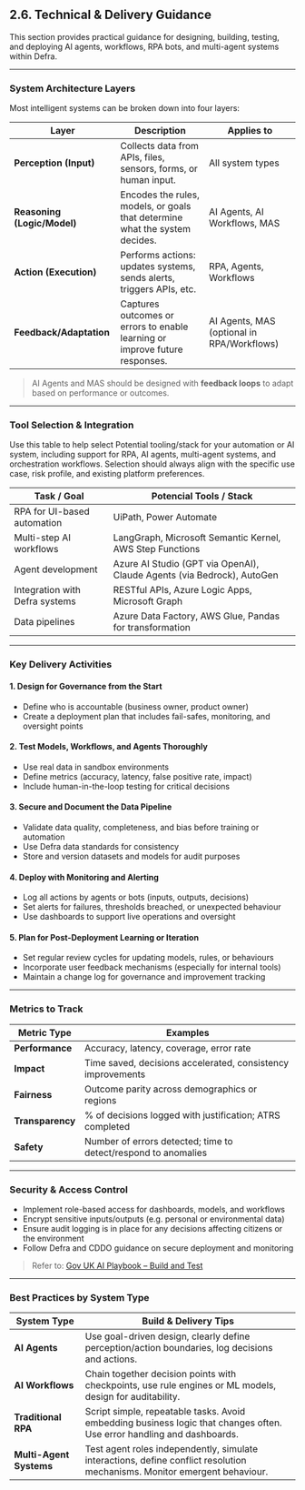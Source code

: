 ## 2.6. Technical & Delivery Guidance

This section provides practical guidance for designing, building, testing, and deploying AI agents, workflows, RPA bots, and multi-agent systems within Defra.

---

### System Architecture Layers

Most intelligent systems can be broken down into four layers:

| Layer              | Description | Applies to |
|-------------------|-------------|------------|
| **Perception (Input)**  | Collects data from APIs, files, sensors, forms, or human input. | All system types |
| **Reasoning (Logic/Model)** | Encodes the rules, models, or goals that determine what the system decides. | AI Agents, AI Workflows, MAS |
| **Action (Execution)**  | Performs actions: updates systems, sends alerts, triggers APIs, etc. | RPA, Agents, Workflows |
| **Feedback/Adaptation** | Captures outcomes or errors to enable learning or improve future responses. | AI Agents, MAS (optional in RPA/Workflows) |

> AI Agents and MAS should be designed with **feedback loops** to adapt based on performance or outcomes.

---

### Tool Selection & Integration

Use this table to help select Potential tooling/stack for your automation or AI system, including support for RPA, AI agents, multi-agent systems, and orchestration workflows. Selection should always align with the specific use case, risk profile, and existing platform preferences.

| Task / Goal                           | Potencial Tools / Stack |
|---------------------------------------|----------------------------|
| RPA for UI-based automation           | UiPath, Power Automate |
| Multi-step AI workflows               | LangGraph, Microsoft Semantic Kernel, AWS Step Functions |
| Agent development                     | Azure AI Studio (GPT via OpenAI), Claude Agents (via Bedrock), AutoGen |
| Integration with Defra systems        | RESTful APIs, Azure Logic Apps, Microsoft Graph |
| Data pipelines                        | Azure Data Factory, AWS Glue, Pandas for transformation |

---

### Key Delivery Activities

#### 1. **Design for Governance from the Start**
- Define who is accountable (business owner, product owner)
- Create a deployment plan that includes fail-safes, monitoring, and oversight points

#### 2. **Test Models, Workflows, and Agents Thoroughly**
- Use real data in sandbox environments
- Define metrics (accuracy, latency, false positive rate, impact)
- Include human-in-the-loop testing for critical decisions

#### 3. **Secure and Document the Data Pipeline**
- Validate data quality, completeness, and bias before training or automation
- Use Defra data standards for consistency
- Store and version datasets and models for audit purposes

#### 4. **Deploy with Monitoring and Alerting**
- Log all actions by agents or bots (inputs, outputs, decisions)
- Set alerts for failures, thresholds breached, or unexpected behaviour
- Use dashboards to support live operations and oversight

#### 5. **Plan for Post-Deployment Learning or Iteration**
- Set regular review cycles for updating models, rules, or behaviours
- Incorporate user feedback mechanisms (especially for internal tools)
- Maintain a change log for governance and improvement tracking

---

### Metrics to Track

| Metric Type      | Examples |
|------------------|----------|
| **Performance**  | Accuracy, latency, coverage, error rate |
| **Impact**       | Time saved, decisions accelerated, consistency improvements |
| **Fairness**     | Outcome parity across demographics or regions |
| **Transparency** | % of decisions logged with justification; ATRS completed |
| **Safety**       | Number of errors detected; time to detect/respond to anomalies |

---

### Security & Access Control

- Implement role-based access for dashboards, models, and workflows
- Encrypt sensitive inputs/outputs (e.g. personal or environmental data)
- Ensure audit logging is in place for any decisions affecting citizens or the environment
- Follow Defra and CDDO guidance on secure deployment and monitoring

> Refer to: [Gov UK AI Playbook – Build and Test](https://www.gov.uk/government/publications/ai-playbook-for-the-uk-government)

---

### Best Practices by System Type

| System Type          | Build & Delivery Tips |
|----------------------|-----------------------|
| **AI Agents**        | Use goal-driven design, clearly define perception/action boundaries, log decisions and actions. |
| **AI Workflows**     | Chain together decision points with checkpoints, use rule engines or ML models, design for auditability. |
| **Traditional RPA**  | Script simple, repeatable tasks. Avoid embedding business logic that changes often. Use error handling and dashboards. |
| **Multi-Agent Systems** | Test agent roles independently, simulate interactions, define conflict resolution mechanisms. Monitor emergent behaviour. |
